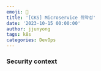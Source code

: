 ```yaml
---
emoji: 🧢
title: '[CKS] Microservice 취약성' 
date: '2023-10-15 00:00:00'
author: jjunyong
tags: k8s
categories: DevOps
---
```


### Security context